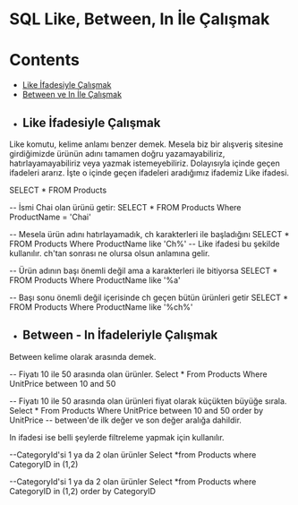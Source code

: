 # SQL Like, Between, In İle Çalışmak

# Contents
* [Like İfadesiyle Çalışmak](#like)
* [Between ve In İle Çalışmak](#between-in)


- ## Like İfadesiyle Çalışmak <a name="like"></a>

Like komutu, kelime anlamı benzer demek. Mesela biz bir alışveriş sitesine girdiğimizde ürünün adını tamamen doğru yazamayabiliriz, hatırlayamayabiliriz veya yazmak istemeyebiliriz. Dolayısıyla içinde geçen ifadeleri ararız. İşte o içinde geçen ifadeleri aradığımız ifademiz Like ifadesi. 

SELECT * FROM Products

-- İsmi Chai olan ürünü getir: 
SELECT * FROM Products Where ProductName = 'Chai'

-- Mesela ürün adını hatırlayamadık, ch karakterleri ile başladığını
SELECT * FROM Products Where ProductName like 'Ch%'
-- Like ifadesi bu şekilde kullanılır. ch'tan sonrası ne olursa olsun anlamına gelir. 

-- Ürün adının başı önemli değil ama a karakterleri ile bitiyorsa
SELECT * FROM Products Where ProductName like '%a'

-- Başı sonu önemli değil içerisinde ch geçen bütün ürünleri getir
SELECT * FROM Products Where ProductName like '%ch%'


- ## Between - In İfadeleriyle Çalışmak <a name="between-in"></a>

Between kelime olarak arasında demek. 

-- Fiyatı 10 ile 50 arasında olan ürünler. 
Select * From Products Where UnitPrice between 10 and 50

-- Fiyatı 10 ile 50 arasında olan ürünleri fiyat olarak küçükten büyüğe sırala. 
Select * From Products Where UnitPrice between 10 and 50 order by UnitPrice
-- between'de ilk değer ve son değer aralığa dahildir.


In ifadesi ise belli şeylerde filtreleme yapmak için kullanılır. 

--CategoryId'si 1 ya da 2 olan ürünler
Select *from Products where CategoryID in (1,2)

--CategoryId'si 1 ya da 2 olan ürünler
Select *from Products where CategoryID in (1,2) order by CategoryID
